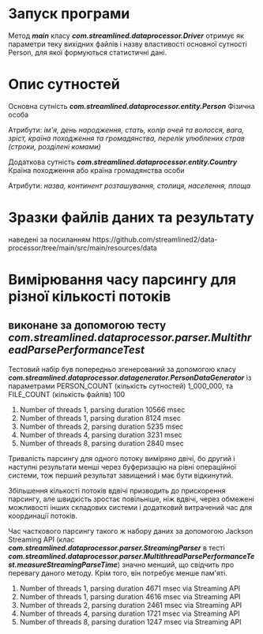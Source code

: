 <h1>Запуск програми</h1>
Метод <i><b>main</b></i> класу <i><b>com.streamlined.dataprocessor.Driver</b></i> отримує як параметри теку вихідних файлів і назву властивості основної сутності Person, для якої формуються статистичні дані.<p>

<h1>Опис сутностей</h1>
<p>
Основна сутність <b><i>com.streamlined.dataprocessor.entity.Person</i></b> Фізична особа
        <p>Атрибути:<i> ім'я, день народження, стать, колір очей та волосся, вага, зріст, країна походження та громадянства, перелік улюблених страв (строки, розділені комами)</i></p>
Додаткова сутність <b><i>com.streamlined.dataprocessor.entity.Country</i></b> Країна походження або країна громадянства особи
        <p>Атрибути:<i> назва, континент розташування, столиця, населення, площа</i></p>
    
</p>

<h1>Зразки файлів даних та результату</h1>
наведені за посиланням https://github.com/streamlined2/data-processor/tree/main/src/main/resources/data
<p>
<h1>Вимірювання часу парсингу для різної кількості потоків</h1>
<h2>виконане за допомогою тесту <i>com.streamlined.dataprocessor.parser.MultithreadParsePerformanceTest</i></h2>
<p>
Тестовий набір був попередньо згенерований за допомогою класу <b><i>com.streamlined.dataprocessor.datagenerator.PersonDataGenerator</b></i> із параметрами PERSON_COUNT (кількість сутностей) 1_000_000, та FILE_COUNT (кількість файлів) 100
<p>
<ol>
<li>  Number of threads 1, parsing duration 10566 msec</li>
<li>  Number of threads 1, parsing duration 8124 msec</li>
<li>  Number of threads 2, parsing duration 5235 msec</li>
<li>  Number of threads 4, parsing duration 3231 msec</li>
<li>  Number of threads 8, parsing duration 2840 msec</li>
</ol>
Тривалість парсингу для одного потоку виміряно двічі, бо другий і наступні результати менші через буферизацію на рівні операційної системи, тож перший результат завищений і має бути відкинутий.<p>
Збільшення кількості потоків вдвічі призводить до прискорення парсингу, але швидкість зростає повільніше, ніж вдвічі, через обмежені можливості інших складових системи і додатковий витрачений час для координації потоків.
</p>

Час часткового парсингу такого ж набору даних за допомогою Jackson Streaming API (клас <b><i>com.streamlined.dataprocessor.parser.StreamingParser</b></i> в тесті <b><i>com.streamlined.dataprocessor.parser.MultithreadParsePerformanceTest.measureStreamingParseTime</b></i>) значно менший, що свідчить про перевагу даного методу. Крім того, він потребує менше пам'яті.
<p>
<ol>
<li>  Number of threads 1, parsing duration 4671 msec via Streaming API</li>
<li>  Number of threads 1, parsing duration 4616 msec via Streaming API</li>
<li>  Number of threads 2, parsing duration 2461 msec via Streaming API</li>
<li>  Number of threads 4, parsing duration 1721 msec via Streaming API</li>
<li>  Number of threads 8, parsing duration 1247 msec via Streaming API</li>
</ol>
</p>
</p>